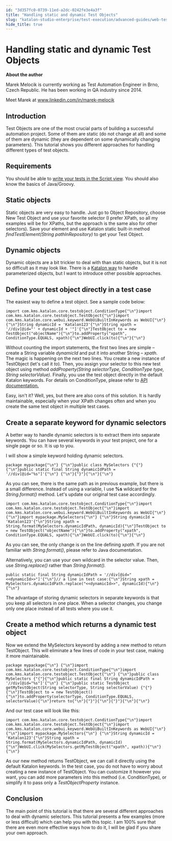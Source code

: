 ```yaml
---
id: "3d357fc0-0739-11ed-a2dc-0242fe3e4a3f"
title: "Handling static and dynamic Test Objects"
slug: "katalon-studio-enterprise/test-execution/advanced-guides/web-testing/handling-static-and-dynamic-test-objects"
hide_title: true
---
```

    

# <a id="id" class="anchor_top_offset"/><a id="ariaid-title1" class="anchor_top_offset"/>Handling static and dynamic Test Objects

    
      
<p xmlns="http://www.w3.org/1999/xhtml" className="p">   <strong className="ph b">About the author</strong> </p> 
      
<p xmlns="http://www.w3.org/1999/xhtml" className="p">Marek Melocik is currently working as Test Automation Engineer   in Brno, Czech Republic. He has been working in QA industry since   2014.</p> 
      
<p xmlns="http://www.w3.org/1999/xhtml" className="p">Meet Marek at <a className="xref j-external-link" href="http://www.linkedin.com/in/marek-melocik" target="_blank">www.linkedin.com/in/marek-melocik</a> </p> 
    
  
    

## <a id="id_1" class="anchor_top_offset"/>Introduction

    
      
<p xmlns="http://www.w3.org/1999/xhtml" className="p">Test Objects are one of the most crucial parts of building a   successful automation project. Some of them are static (do not   change at all) and some of them are dynamic (they are dependent on   some dynamically changing parameters). This tutorial shows you   different approaches for handling different types of test   objects.</p> 
    
  

## <a id="id_2" class="anchor_top_offset"/>Requirements

<p xmlns="http://www.w3.org/1999/xhtml" className="p">You should be able to <a className="xref" href="/docs/katalon-studio-enterprise/create-tests-and-projects/manage-projects/create-test-case/generate-test-steps-in-script-view">write your tests in the Script view</a>. You should also know the basics of Java/Groovy.</p> 
    

## <a id="id_3" class="anchor_top_offset"/>Static objects

    
      
<p xmlns="http://www.w3.org/1999/xhtml" className="p">Static objects are very easy to handle. Just go to Object   Repository, choose New Test Object and use your favorite selector   (I prefer XPath, so all my examples will be for XPaths, but the   approach is the same also for other selectors). Save your element   and use Katalon static built-in method <em className="ph i">findTestElement(String     pathInRepository)</em> to get your Test Object.</p> 
    
  

## <a id="id_4" class="anchor_top_offset"/>Dynamic objects

<p xmlns="http://www.w3.org/1999/xhtml" className="p">Dynamic objects are a bit trickier to deal with than static   objects, but it is not so difficult as it may look like. There is a   <a className="xref" href="/docs/katalon-studio-enterprise/test-design/web-test-design/web-test-objects/parameterize-web-test-objects">Katalon way</a> to   handle parameterized objects, but I want to introduce other   possible approaches.</p> 
    

## <a id="id_5" class="anchor_top_offset"/>Define your test object directly in a test case

    
      
<p xmlns="http://www.w3.org/1999/xhtml" className="p">The easiest way to define a test object. See a sample code   below:</p> 
              
<pre xmlns="http://www.w3.org/1999/xhtml" className="pre codeblock"><code>import com.kms.katalon.core.testobject.ConditionType{"\n"}import com.kms.katalon.core.testobject.TestObject{"\n"}import com.kms.katalon.core.webui.keyword.WebUiBuiltInKeywords as WebUI{"\n"} {"\n"}String dynamicId = 'Katalon123'{"\n"}String xpath = '//div[@id="' + dynamicId + '"]'{"\n"}TestObject to = new TestObject("objectName"){"\n"}to.addProperty("xpath", ConditionType.EQUALS, xpath){"\n"}WebUI.click(to){"\n"}{"\n"}</code></pre> 
            
<p xmlns="http://www.w3.org/1999/xhtml" className="p">Without counting the import statements, the first two lines are   simple – create a String variable <em className="ph i">dynamicId</em> and put   it into another String – <em className="ph i">xpath</em>. The magic is   happening on the next two lines. You create a new instance of   TestObject (let's call it <em className="ph i">to</em>). Then, you assign your   selector to this new test object using method   <em className="ph i">addProperty(String selectorType, ConditionType type, String     selectorValue)</em>. Finally, you use the test object directly in   the default Katalon keywords. For details on ConditionType, please   refer to <a className="xref j-external-link" href="https://api-docs.katalon.com/com/kms/katalon/core/testobject/ConditionType.html" target="_blank">API     documentation.</a> </p> 
      
<p xmlns="http://www.w3.org/1999/xhtml" className="p">Easy, isn't it? Well, yes, but there are also cons of this   solution. It is hardly maintainable, especially when your XPath   changes often and when you create the same test object in multiple   test cases.</p> 
    
  
    

## <a id="id_6" class="anchor_top_offset"/>Create a separate keyword for dynamic selectors

    
      
<p xmlns="http://www.w3.org/1999/xhtml" className="p">A better way to handle dynamic selectors is to extract them into   separate keywords. You can have several keywords in your test   project, one for a single page or so. It is up to you.</p> 
      
<p xmlns="http://www.w3.org/1999/xhtml" className="p">I will show a simple keyword holding dynamic selectors.</p> 
              
<pre xmlns="http://www.w3.org/1999/xhtml" className="pre codeblock"><code>package mypackage{"\n"} {"\n"}public class MySelectors {"{"}{"\n"}public static final String dynamicIdPath = '//div[@id="%s"]'{"\n"} {"\n"}{"}"}{"\n"}{"\n"}</code></pre> 
            
<p xmlns="http://www.w3.org/1999/xhtml" className="p">As you can see, there is the same path as in previous example,   but there is a small difference. Instead of using a variable, I use   <strong className="ph b">%s</strong> wildcard for the <em className="ph i">String.format()</em>   method. Let's update our original test case accordingly.</p> 
              
<pre xmlns="http://www.w3.org/1999/xhtml" className="pre codeblock"><code>import com.kms.katalon.core.testobject.ConditionType{"\n"}import com.kms.katalon.core.testobject.TestObject{"\n"}import com.kms.katalon.core.webui.keyword.WebUiBuiltInKeywords as WebUI{"\n"} {"\n"}import mypackage.MySelectors{"\n"} {"\n"}String dynamicId = 'Katalon123'{"\n"}String xpath = String.format(MySelectors.dynamicIdPath, dynamicId){"\n"}TestObject to = new TestObject("objectName"){"\n"}to.addProperty("xpath", ConditionType.EQUALS, xpath){"\n"}WebUI.click(to){"\n"}{"\n"}</code></pre> 
            
<p xmlns="http://www.w3.org/1999/xhtml" className="p">As you can see, the only change is on the line defining   <em className="ph i">xpath</em>. If you are not familiar with   <em className="ph i">String.format()</em>, please refer to Java documentation.</p> 
      
<p xmlns="http://www.w3.org/1999/xhtml" className="p">Alternatively, you can use your own wildcard in the selector   value. Then, use <em className="ph i">String.replace()</em> rather than   <em className="ph i">String.format().</em> </p> 
              
<pre xmlns="http://www.w3.org/1999/xhtml" className="pre codeblock"><code>public static final String dynamicIdPath = '//div[@id="&lt;&lt;dynamicId&gt;&gt;"]'{"\n"}// a line in test case:{"\n"}String xpath = MySelectors.dynamicIdPath.replace("&lt;&lt;dynamicId&gt;&gt;", dynamicId){"\n"}{"\n"}</code></pre> 
            
<p xmlns="http://www.w3.org/1999/xhtml" className="p">The advantage of storing dynamic selectors in separate keywords   is that you keep all selectors in one place. When a selector   changes, you change only one place instead of all tests where you   use it.</p> 
    
  
    

## <a id="id_7" class="anchor_top_offset"/>Create a method which returns a dynamic test object

    
      
<p xmlns="http://www.w3.org/1999/xhtml" className="p">Now we extend the MySelectors keyword by adding a new method to   return TestObject. This will eliminate a few lines of code in your   test case, making it more maintainable.</p> 
              
<pre xmlns="http://www.w3.org/1999/xhtml" className="pre codeblock"><code>package mypackage{"\n"} {"\n"}import com.kms.katalon.core.testobject.ConditionType{"\n"}import com.kms.katalon.core.testobject.TestObject{"\n"} {"\n"}public class MySelectors {"{"}{"\n"}public static final String dynamicIdPath = '//div[@id="%s"]'{"\n"} {"\n"}public static TestObject getMyTestObject(String selectorType, String selectorValue) {"{"}{"\n"}TestObject to = new TestObject(){"\n"}to.addProperty(selectorType, ConditionType.EQUALS, selectorValue){"\n"}return to{"\n"}{"}"}{"\n"}{"}"}{"\n"}{"\n"}</code></pre> 
            
<p xmlns="http://www.w3.org/1999/xhtml" className="p">And our test case will look like this:</p> 
              
<pre xmlns="http://www.w3.org/1999/xhtml" className="pre codeblock"><code>import com.kms.katalon.core.testobject.ConditionType{"\n"}import com.kms.katalon.core.testobject.TestObject{"\n"}import com.kms.katalon.core.webui.keyword.WebUiBuiltInKeywords as WebUI{"\n"} {"\n"}import mypackage.MySelectors{"\n"} {"\n"}String dynamicId = 'Katalon123'{"\n"}String xpath = String.format(MySelectors.dynamicIdPath, dynamicId){"\n"}WebUI.click(MySelectors.getMyTestObject("xpath", xpath)){"\n"}{"\n"}</code></pre> 
            
<p xmlns="http://www.w3.org/1999/xhtml" className="p">As our new method returns TestObject, we can call it directly   using the default Katalon keywords. In the test case, you do not   have to worry about creating a new instance of TestObject. You can   customize it however you want, you can add more parameters into   this method (i.e. ConditionType), or simplify it to pass only a   <em className="ph i">TestObjectProperty</em> instance.</p> 
    
      
      

## <a id="id_8" class="anchor_top_offset"/>Conclusion

      
        
<p xmlns="http://www.w3.org/1999/xhtml" className="p">The main point of this tutorial is that there are several   different approaches to deal with dynamic selectors. This tutorial   presents a few examples (more or less difficult) which can help you   with this topic. I am 100% sure that there are even more effective   ways how to do it, I will be glad if you share your own   approach.</p> 
      
    
